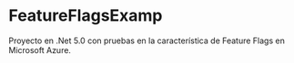 # FeatureFlagsExamp
Proyecto en .Net 5.0 con pruebas en la característica de Feature Flags en Microsoft Azure.
